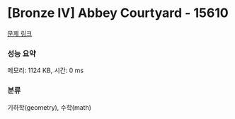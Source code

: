 # [Bronze IV] Abbey Courtyard - 15610 

[문제 링크](https://www.acmicpc.net/problem/15610) 

### 성능 요약

메모리: 1124 KB, 시간: 0 ms

### 분류

기하학(geometry), 수학(math)

